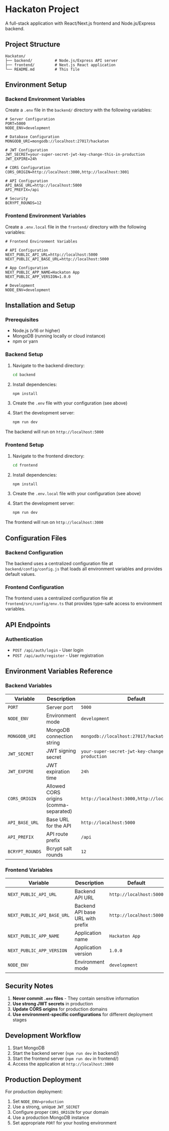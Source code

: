 # Hackaton Project

A full-stack application with React/Next.js frontend and Node.js/Express backend.

## Project Structure

```
Hackaton/
├── backend/          # Node.js/Express API server
├── frontend/         # Next.js React application
└── README.md         # This file
```

## Environment Setup

### Backend Environment Variables

Create a `.env` file in the `backend/` directory with the following variables:

```env
# Server Configuration
PORT=5000
NODE_ENV=development

# Database Configuration
MONGODB_URI=mongodb://localhost:27017/hackaton

# JWT Configuration
JWT_SECRET=your-super-secret-jwt-key-change-this-in-production
JWT_EXPIRE=24h

# CORS Configuration
CORS_ORIGIN=http://localhost:3000,http://localhost:3001

# API Configuration
API_BASE_URL=http://localhost:5000
API_PREFIX=/api

# Security
BCRYPT_ROUNDS=12
```

### Frontend Environment Variables

Create a `.env.local` file in the `frontend/` directory with the following variables:

```env
# Frontend Environment Variables

# API Configuration
NEXT_PUBLIC_API_URL=http://localhost:5000
NEXT_PUBLIC_API_BASE_URL=http://localhost:5000

# App Configuration
NEXT_PUBLIC_APP_NAME=Hackaton App
NEXT_PUBLIC_APP_VERSION=1.0.0

# Development
NODE_ENV=development
```

## Installation and Setup

### Prerequisites

- Node.js (v16 or higher)
- MongoDB (running locally or cloud instance)
- npm or yarn

### Backend Setup

1. Navigate to the backend directory:
   ```bash
   cd backend
   ```

2. Install dependencies:
   ```bash
   npm install
   ```

3. Create the `.env` file with your configuration (see above)

4. Start the development server:
   ```bash
   npm run dev
   ```

The backend will run on `http://localhost:5000`

### Frontend Setup

1. Navigate to the frontend directory:
   ```bash
   cd frontend
   ```

2. Install dependencies:
   ```bash
   npm install
   ```

3. Create the `.env.local` file with your configuration (see above)

4. Start the development server:
   ```bash
   npm run dev
   ```

The frontend will run on `http://localhost:3000`

## Configuration Files

### Backend Configuration

The backend uses a centralized configuration file at `backend/config/config.js` that loads all environment variables and provides default values.

### Frontend Configuration

The frontend uses a centralized configuration file at `frontend/src/config/env.ts` that provides type-safe access to environment variables.

## API Endpoints

### Authentication
- `POST /api/auth/login` - User login
- `POST /api/auth/register` - User registration

## Environment Variables Reference

### Backend Variables

| Variable | Description | Default |
|----------|-------------|---------|
| `PORT` | Server port | `5000` |
| `NODE_ENV` | Environment mode | `development` |
| `MONGODB_URI` | MongoDB connection string | `mongodb://localhost:27017/hackaton` |
| `JWT_SECRET` | JWT signing secret | `your-super-secret-jwt-key-change-this-in-production` |
| `JWT_EXPIRE` | JWT expiration time | `24h` |
| `CORS_ORIGIN` | Allowed CORS origins (comma-separated) | `http://localhost:3000,http://localhost:3001` |
| `API_BASE_URL` | Base URL for the API | `http://localhost:5000` |
| `API_PREFIX` | API route prefix | `/api` |
| `BCRYPT_ROUNDS` | Bcrypt salt rounds | `12` |

### Frontend Variables

| Variable | Description | Default |
|----------|-------------|---------|
| `NEXT_PUBLIC_API_URL` | Backend API URL | `http://localhost:5000` |
| `NEXT_PUBLIC_API_BASE_URL` | Backend API base URL with prefix | `http://localhost:5000` |
| `NEXT_PUBLIC_APP_NAME` | Application name | `Hackaton App` |
| `NEXT_PUBLIC_APP_VERSION` | Application version | `1.0.0` |
| `NODE_ENV` | Environment mode | `development` |

## Security Notes

1. **Never commit `.env` files** - They contain sensitive information
2. **Use strong JWT secrets** in production
3. **Update CORS origins** for production domains
4. **Use environment-specific configurations** for different deployment stages

## Development Workflow

1. Start MongoDB
2. Start the backend server (`npm run dev` in backend/)
3. Start the frontend server (`npm run dev` in frontend/)
4. Access the application at `http://localhost:3000`

## Production Deployment

For production deployment:

1. Set `NODE_ENV=production`
2. Use a strong, unique `JWT_SECRET`
3. Configure proper `CORS_ORIGIN` for your domain
4. Use a production MongoDB instance
5. Set appropriate `PORT` for your hosting environment 